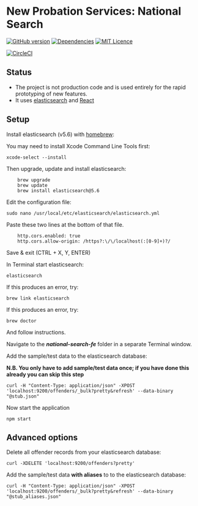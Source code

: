 # New Probation Services: National Search

[![GitHub version](https://badge.fury.io/gh/ministryofjustice%2Fnational-search-fe.svg)](https://badge.fury.io/gh/ministryofjustice%2Fnational-search-fe)
[![Dependencies](https://david-dm.org/ministryofjustice/national-search-fe.svg)](https://david-dm.org/ministryofjustice/national-search-fe)
[![MIT Licence](https://badges.frapsoft.com/os/mit/mit.svg?v=103)](https://opensource.org/licenses/mit-license.php)

[![CircleCI](https://circleci.com/gh/ministryofjustice/national-search-fe/tree/master.svg?style=svg)](https://circleci.com/gh/ministryofjustice/national-search-fe/tree/master)

## Status

* The project is not production code and is used entirely for the rapid prototyping of new features.
* It uses [elasticsearch](https://www.elastic.co) and [React](https://reactjs.net)

## Setup

Install elasticsearch (v5.6) with [homebrew](https://brew.sh/):

You may need to install Xcode Command Line Tools first:

`xcode-select --install`

Then upgrade, update and install elasticsearch:

```
    brew upgrade
    brew update
    brew install elasticsearch@5.6
```

Edit the configuration file:

`sudo nano /usr/local/etc/elasticsearch/elasticsearch.yml`

Paste these two lines at the bottom of that file.

```
    http.cors.enabled: true
    http.cors.allow-origin: /https?:\/\/localhost(:[0-9]+)?/
```

Save & exit (CTRL + X, Y, ENTER)

In Terminal start elasticsearch:

`elasticsearch`

If this produces an error, try:

`brew link elasticsearch`

If this produces an error, try:

`brew doctor`

And follow instructions.

Navigate to the **_national-search-fe_** folder in a separate Terminal window.

Add the sample/test data to the elasticsearch database:

**N.B. You only have to add sample/test data once; if you have done this already you can skip this step**

`curl -H "Content-Type: application/json" -XPOST 'localhost:9200/offenders/_bulk?pretty&refresh' --data-binary "@stub.json"`

Now start the application

`npm start`

## Advanced options

Delete all offender records from your elasticsearch database:

`curl -XDELETE 'localhost:9200/offenders?pretty'`

Add the sample/test data **with aliases** to to the elasticsearch database:

`curl -H "Content-Type: application/json" -XPOST 'localhost:9200/offenders/_bulk?pretty&refresh' --data-binary "@stub_aliases.json"`
